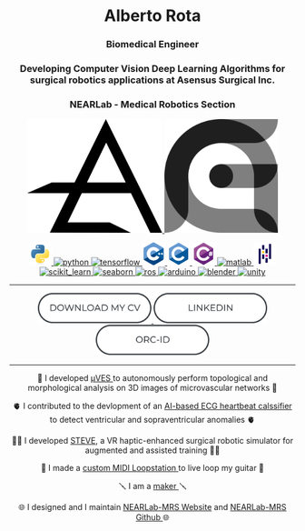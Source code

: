 
<h1 align="center"> Alberto Rota</h1>
<h3 align="center">Biomedical Engineer </h3>
<h3 align="center">Developing Computer Vision Deep Learning Algorithms for surgical robotics applications at Asensus Surgical Inc.</h3>
<h3 align="center">NEARLab - Medical Robotics Section</h3>

<p align="center"> 
<a href="https://nearlab.polimi.it/medical">
<picture>
  <source media="(prefers-color-scheme: dark)" srcset="as_light.png">
  <img alt="NEARLab" src="as_dark.png" height="200" > 
</picture>
</a> 
<!-- <a href="https://nearlab.polimi.it/medical">
<picture>
  <source media="(prefers-color-scheme: dark)" srcset="bar_light.png">
  <img alt="NEARLab" src="logos_dark.png" height="200
  " > 
</picture>
</a>  -->
<a href="https://nearlab.polimi.it/medical">
<picture>
  <source media="(prefers-color-scheme: dark)" srcset="nearlogo_light.png">
  <img alt="NEARLab" src="nearlogo_dark.png" height="200" > 
</picture>
</a> 
</p>

<p align="center"> 
<a href="https://www.python.org" target="_blank" rel="noreferrer"> <img src="https://raw.githubusercontent.com/devicons/devicon/master/icons/python/python-original.svg" alt="python" width="40" height="40"/> </a> 
<a href="https://pytorch.org/" target="_blank" rel="noreferrer"> <img src="https://upload.wikimedia.org/wikipedia/commons/thumb/1/10/PyTorch_logo_icon.svg/1694px-PyTorch_logo_icon.svg.png" alt="python" width="35 " height="40"/> </a> 
<a href="https://www.tensorflow.org" target="_blank" rel="noreferrer"> <img src="https://www.vectorlogo.zone/logos/tensorflow/tensorflow-icon.svg" alt="tensorflow" width="40" height="40"/> </a> 
<a href="https://www.w3schools.com/cpp/" target="_blank" rel="noreferrer"> <img src="https://raw.githubusercontent.com/devicons/devicon/master/icons/cplusplus/cplusplus-original.svg" alt="cplusplus" width="40" height="40"/> </a> 
<a href="https://www.cprogramming.com/" target="_blank" rel="noreferrer"> <img src="https://raw.githubusercontent.com/devicons/devicon/master/icons/c/c-original.svg" alt="c" width="40" height="40"/> </a> 
<a href="https://www.w3schools.com/cs/" target="_blank" rel="noreferrer"> <img src="https://raw.githubusercontent.com/devicons/devicon/master/icons/csharp/csharp-original.svg" alt="csharp" width="40" height="40"/> </a> 
<a href="https://www.mathworks.com/" target="_blank" rel="noreferrer"> <img src="https://upload.wikimedia.org/wikipedia/commons/2/21/Matlab_Logo.png" alt="matlab" width="40" height="40"/> </a> 
<a href="https://pandas.pydata.org/" target="_blank" rel="noreferrer"> <img src="https://raw.githubusercontent.com/devicons/devicon/2ae2a900d2f041da66e950e4d48052658d850630/icons/pandas/pandas-original.svg" alt="pandas" width="40" height="40"/> </a> 
<a href="https://scikit-learn.org/" target="_blank" rel="noreferrer"> <img src="https://upload.wikimedia.org/wikipedia/commons/0/05/Scikit_learn_logo_small.svg" alt="scikit_learn" width="40" height="40"/> </a> 
<a href="https://seaborn.pydata.org/" target="_blank" rel="noreferrer"> <img src="https://seaborn.pydata.org/_images/logo-mark-lightbg.svg" alt="seaborn" width="40" height="40"/> </a> 
<a href="https://www.ros.org/" target="_blank" rel="noreferrer"> <img src="https://images.squarespace-cdn.com/content/v1/606d378755a86f589aa297b7/1621897385511-NS0QWVKNHWBGWPM39B7L/ros_logo_large.png" alt="ros" width="40" height="40"/> </a> 
<a href="https://www.arduino.cc/" target="_blank" rel="noreferrer"> <img src="https://cdn.worldvectorlogo.com/logos/arduino-1.svg" alt="arduino" width="40" height="40"/> </a> 
<a href="https://www.blender.org/" target="_blank" rel="noreferrer"> <img src="https://download.blender.org/branding/community/blender_community_badge_white.svg" alt="blender" width="40" height="40"/> </a> 
<a href="https://unity.com/" target="_blank" rel="noreferrer"> <img src="https://www.vectorlogo.zone/logos/unity3d/unity3d-icon.svg" alt="unity" width="40" height="40"/> </a> 

</p>
<hr>

<p align="center">
<a href="https://github.com/alberto-rota/alberto-rota/raw/master/Alberto_Rota_CV.pdf">
<picture>
  <source media="(prefers-color-scheme: dark)" srcset="bcvw.png">
  <img alt="cv" src="bcvb.png" width="200" > 
</picture>
</a> 
<a href="https://www.linkedin.com/in/albe-rota/">
<picture>
  <source media="(prefers-color-scheme: dark)" srcset="bliw.png">
  <img alt="linkedin" src="blib.png" width="200"> 
</picture>
</a> 
<a href="https://orcid.org/my-orcid?orcid=0000-0001-9609-6294">
<picture>
  <source media="(prefers-color-scheme: dark)" srcset="borw.png">
  <img alt="orcid" src="borb.png" width="200" > 
</picture>
</a> 
</p>

<hr>


<p align="center" >
  🔬 I developed <a href="https://github.com/alberto-rota/muVES"> μVES </a> to autonomously perform topological and morphological analysis on 3D images of microvascular networks 🔬 
</p>

<p align="center" >
  🫀 I contributed to the devlopment of an <a href="https://github.com/alberto-rota/PAC-PVC-Beat-Classifier-for-ECGs"> AI-based ECG heartbeat calssifier </a> 
to detect ventricular and sopraventricular anomalies 🫀
</p>

<p align="center" >
  🧑‍🔬 I developed <a href="https://github.com/alberto-rota/STEVE"> STEVE</a>, a VR haptic-enhanced surgical robotic simulator for augmented and assisted training 🧑‍🔬 
</p>

<p align="center" >
 🎸 I made a <a href="https://github.com/alberto-rota/LoopStation-DIY-Project"> custom MIDI Loopstation </a> to live loop my guitar 🎸
</p>

<p align="center" >
 🪛 I am a <a href="https://github.com/alberto-rota/Ender3-Upgrade"> maker </a> 🪛
</p>

<p align="center" >
  🌐 I designed and I maintain <a href="https://nearlab.polimi.it"> NEARLab-MRS Website</a> and <a href="https://github.com/NEARLab-MedicalRobotics"> NEARLab-MRS Github </a> 🌐 
</p>
